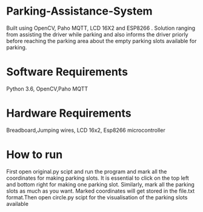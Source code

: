 # Parking-Assistance-System
Built using OpenCV, Paho MQTT, LCD 16X2 and ESP8266 . Solution ranging from assisting the driver while parking and also informs the driver priorly before reaching the parking area about the empty parking slots available for parking.
# Software Requirements
Python 3.6, OpenCV,Paho MQTT
# Hardware Requirements
Breadboard,Jumping wires, LCD 16x2, Esp8266 microcontroller
# How to run
First open original.py scipt and run the program and mark all the coordinates for making parking slots. It is essential to click on the top left and bottom right for making one parking slot. Similarly, mark all the parking slots as much as you want. Marked coordinates will get stored in the file.txt format.Then open circle.py scipt for the visualisation of the parking slots available



